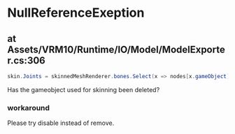 # NullReferenceExeption

## at Assets/VRM10/Runtime/IO/Model/ModelExporter.cs:306

```cs
skin.Joints = skinnedMeshRenderer.bones.Select(x => nodes[x.gameObject]).ToList();
```

Has the gameobject used for skinning been deleted?

### workaround

Please try disable instead of remove.
